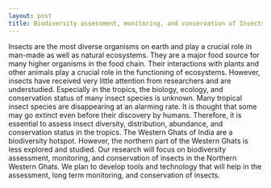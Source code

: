 ```yaml
---
layout: post
title: Biodiversity assessment, monitoring, and conservation of Insects
---
```


Insects are the most diverse organisms on earth and play a crucial role in man-made as well as natural ecosystems. They are a major food source for many higher organisms in the food chain. Their interactions with plants and other animals play a crucial role in the functioning of ecosystems. However, insects have received very little attention from researchers and are understudied. Especially in the tropics, the biology, ecology, and conservation status of many insect species is unknown. Many tropical insect species are disappearing at an alarming rate. It is thought that some may go extinct even before their discovery by humans. Therefore, it is essential to assess insect diversity, distribution, abundance, and conservation status in the tropics. The Western Ghats of India are a biodiversity hotspot. However, the northern part of the Western Ghats is less explored and studied. Our research will focus on biodiversity assessment, monitoring, and conservation of insects in the Northern Western Ghats. We plan to develop tools and technology that will help in the assessment, long term monitoring, and conservation of insects. 

